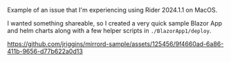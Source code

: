 
Example of an issue that I'm experiencing using Rider 2024.1.1 on MacOS.

I wanted something shareable, so I created a very quick sample Blazor App and helm charts along with a few helper scripts in `./BlazorApp1/deploy`.

https://github.com/jriggins/mirrord-sample/assets/125456/9f4660ad-6a86-411b-9656-d77b622a0d13

